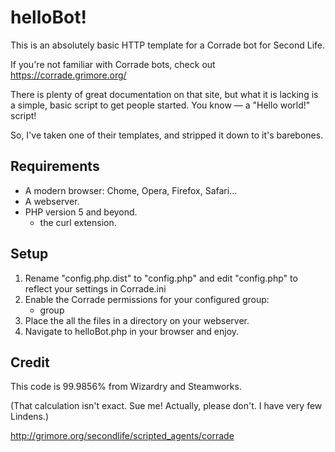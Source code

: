 # helloBot!

This is an absolutely basic HTTP template for a Corrade bot for Second Life. 

If you're not familiar with Corrade bots, check out https://corrade.grimore.org/

There is plenty of great documentation on that site, but what it is lacking is a simple, basic script to get people started. You know — a "Hello world!" script!

So, I've taken one of their templates, and stripped it down to it's barebones.

## Requirements

  * A modern browser: Chome, Opera, Firefox, Safari...
  * A webserver.
  * PHP version 5 and beyond.
    * the curl extension.

## Setup

  1. Rename "config.php.dist" to "config.php" and edit "config.php" 
      to reflect your settings in Corrade.ini
  1. Enable the Corrade permissions for your configured group:
      * group
  1. Place the all the files in a directory on your webserver.
  1. Navigate to helloBot.php in your browser and enjoy.

## Credit

This code is 99.9856% from Wizardry and Steamworks. 

(That calculation isn't exact. Sue me! Actually, please don't. I have very few Lindens.)

http://grimore.org/secondlife/scripted_agents/corrade
